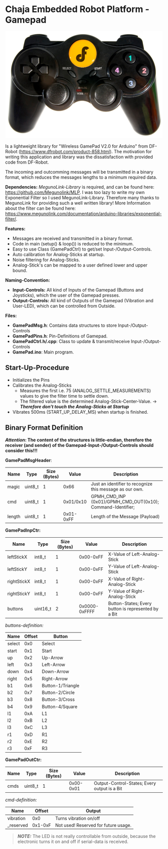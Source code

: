 # Chaja Embedded Robot Platform - Gamepad

![Gamepad](./wireless_gamepad_v2.0_top_picture.jpg)

Is a lightweight library for "Wireless GamePad V2.0 for Arduino" from DF-Robot (https://www.dfrobot.com/product-858.html).
The motivation for writing this application and library was the dissatisfaction with provided code from DF-Robot.

The incoming and outcomming messages will be transmitted in a binary format,
which reduces the messages lengths to a minimum required data.

**Dependencies:**
_MegunoLink-Library_ is required, and can be found here: https://github.com/Megunolink/MLP.
I was too lazy to write my own Exponential Filter so I used MegunoLink-Library. Therefore many thanks to MegunoLink for providing such a well written library!
More Information about the filter can be found here: https://www.megunolink.com/documentation/arduino-libraries/exponential-filter/.

**Features:**

* Messages are received and transmitted in a binary format.
* Code in main (setup() & loop()) is reduced to the minimum.
* Easy to use Class (GamePadCtrl) to get/set Input-/Output-Controls.
* Auto calibration for Analog-Sticks at startup.
* Noise filtering for Analog-Sticks.
* Analog-Stick's can be mapped to a user defined lower and upper bound.

**Naming-Convention:**

* **Input-Controls:** All kind of Inputs of the Gamepad (Buttons and Joysticks), which the user of the Gamepad presses.
* **Output-Controls:** All kind of Outputs of the Gamepad (Vibration and User-LED), which can be controlled from Outside.

**Files:**

* **GamePadMsg.h**: Contains data structures to store Input-/Output-Controls
* **GamePadPins.h**: Pin-Definitions of Gamepad.
* **GamePadCtrl.h/.cpp**: Class to update & transmit/receive Input-/Output-Controls
* **GamePad.ino**: Main program.

## Start-Up-Procedure

* Initializes the Pins
* Calibrates the Analog-Sticks
  * Measures the first i.e. 75 (ANALOG_SETTLE_MEASUREMENTS) values to give the filter time to settle down.
  * The filtered value is the determined Analog-Stick-Center-Value. -> ***Therefore don't touch the Analog-Sticks at Startup***
* Vibrates 500ms (START_UP_DELAY_MS) when startup is finished.

## Binary Format Definition

**_Attention_: The content of the structures is little-endian, therefore the receiver (and sender) of the Gamepad-Input-/Output-Controls should consider this!!!**

**GamePadMsgHeader**:

| Name   | Type    | Size (Bytes) | Value     | Description                                                 |
|--------|---------|--------------|-----------|-------------------------------------------------------------|
| magic  | uint8_t | 1            | 0x66      | Just an identifier to recognize this message as our own.    |
| cmd    | uint8_t | 1            | 0x01/0x10 | GPMH_CMD_INP (0x01)/GPMH_CMD_OUT(0x10); Command-Identifier; |
| length | uint8_t | 1            | 0x01-0xFF | Length of the Message (Payload)                             |

**GamePadInpCtr:**

| Name        | Type     | Size (Bytes) | Value         | Description                                         |
|-------------|----------|--------------|---------------|-----------------------------------------------------|
| leftStickX  | int8_t   | 1            |     0x00-0xFF | X-Value of Left-Analog-Stick                        |
| leftStickY  | int8_t   | 1            |     0x00-0xFF | Y-Value of Left-Analog-Stick                        |
| rightStickX | int8_t   | 1            |     0x00-0xFF | X-Value of Right-Analog-Stick                       |
| rightStickY | int8_t   | 1            |     0x00-0xFF | Y-Value of Right-Analog-Stick                       |
| buttons     | uint16_t | 2            | 0x0000-0xFFFF | Button-States; Every button is represented by a Bit |

*buttons-definition:*

| Name   | Offset | Button            |
|--------|--------|-------------------|
| select | 0x0    | Select            |
| start  | 0x1    | Start             |
| up     | 0x2    | Up-Arrow          |
| left   | 0x3    | Left-Arrow        |
| down   | 0x4    | Down-Arrow        |
| right  | 0x5    | Right-Arrow       |
| b1     | 0x6    | Button-1/Triangle |
| b2     | 0x7    | Button-2/Circle   |
| b3     | 0x8    | Button-3/Cross    |
| b4     | 0x9    | Button-4/Square   |
| l1     | 0xA    | L1                |
| l2     | 0xB    | L2                |
| l3     | 0xC    | L3                |
| r1     | 0xD    | R1                |
| r2     | 0xE    | R2                |
| r3     | 0xF    | R3                |

**GamePadOutCtr:**

| Name | Type    | Size (Bytes) | Value     | Description                                   |
|------|---------|--------------|-----------|-----------------------------------------------|
| cmds | uint8_t | 1            | 0x00-0x01 | Output-Control-States; Every output is a Bit  |

*cmd-definition:*

| Name      | Offset  | Output                               |
|-----------|---------|--------------------------------------|
| vibration | 0x0     | Turns vibration on/off               |
| _reserved | 0x1-0xF | Not used! Reserved for future usage. |

> **_NOTE:_**  The LED is not really controllable from outside, because the electronic turns it on and off if serial-data is received.
